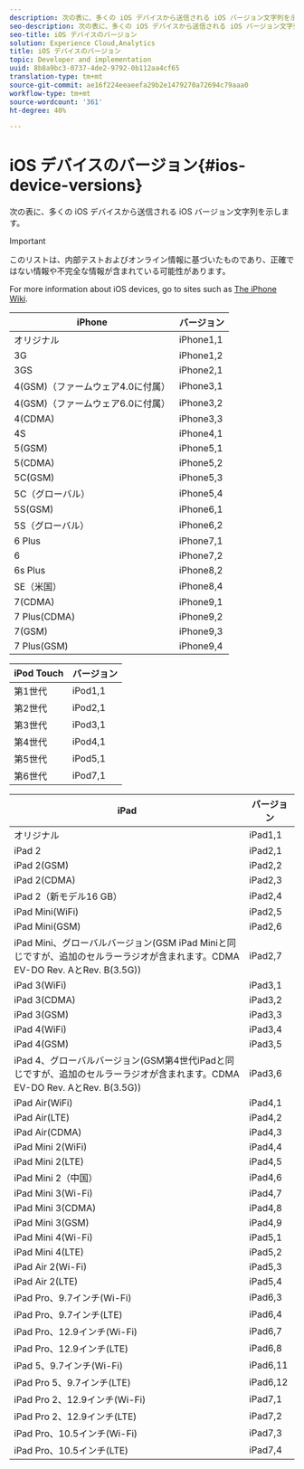 ```yaml
---
description: 次の表に、多くの iOS デバイスから送信される iOS バージョン文字列を示します。
seo-description: 次の表に、多くの iOS デバイスから送信される iOS バージョン文字列を示します。
seo-title: iOS デバイスのバージョン
solution: Experience Cloud,Analytics
title: iOS デバイスのバージョン
topic: Developer and implementation
uuid: 8b8a9bc3-0737-4de2-9792-0b112aa4cf65
translation-type: tm+mt
source-git-commit: ae16f224eeaeefa29b2e1479270a72694c79aaa0
workflow-type: tm+mt
source-wordcount: '361'
ht-degree: 40%

---
```



# iOS デバイスのバージョン{#ios-device-versions}

次の表に、多くの iOS デバイスから送信される iOS バージョン文字列を示します。

>[!IMPORTANT]
>
>このリストは、内部テストおよびオンライン情報に基づいたものであり、正確ではない情報や不完全な情報が含まれている可能性があります。

For more information about iOS devices, go to sites such as [The iPhone Wiki](https://theiphonewiki.com/wiki/Models).

| **iPhone** | **バージョン** |
|---|---|
| オリジナル | iPhone1,1 |
| 3G | iPhone1,2 |
| 3GS | iPhone2,1 |
| 4(GSM)（ファームウェア4.0に付属） | iPhone3,1 |
| 4(GSM)（ファームウェア6.0に付属） | iPhone3,2 |
| 4(CDMA) | iPhone3,3 |
| 4S | iPhone4,1 |
| 5(GSM) | iPhone5,1 |
| 5(CDMA) | iPhone5,2 |
| 5C(GSM) | iPhone5,3 |
| 5C（グローバル） | iPhone5,4 |
| 5S(GSM) | iPhone6,1 |
| 5S（グローバル） | iPhone6,2 |
| 6 Plus | iPhone7,1 |
| 6 | iPhone7,2 |
| 6s Plus | iPhone8,2 |
| SE（米国） | iPhone8,4 |
| 7(CDMA) | iPhone9,1 |
| 7 Plus(CDMA) | iPhone9,2 |
| 7(GSM) | iPhone9,3 |
| 7 Plus(GSM) | iPhone9,4 |

| **iPod Touch** | **バージョン** |
|---|---|
| 第1世代 | iPod1,1 |
| 第2世代 | iPod2,1 |
| 第3世代 | iPod3,1 |
| 第4世代 | iPod4,1 |
| 第5世代 | iPod5,1 |
| 第6世代 | iPod7,1 |

| **iPad** | **バージョン** |
|---|---|
| オリジナル | iPad1,1 |
| iPad 2 | iPad2,1 |
| iPad 2(GSM) | iPad2,2 |
| iPad 2(CDMA) | iPad2,3 |
| iPad 2（新モデル16 GB） | iPad2,4 |
| iPad Mini(WiFi) | iPad2,5 |
| iPad Mini(GSM) | iPad2,6 |
| iPad Mini、グローバルバージョン(GSM iPad Miniと同じですが、追加のセルラーラジオが含まれます。CDMA EV-DO Rev. AとRev. B(3.5G)) | iPad2,7 |
| iPad 3(WiFi) | iPad3,1 |
| iPad 3(CDMA) | iPad3,2 |
| iPad 3(GSM) | iPad3,3 |
| iPad 4(WiFi) | iPad3,4 |
| iPad 4(GSM) | iPad3,5 |
| iPad 4、グローバルバージョン(GSM第4世代iPadと同じですが、追加のセルラーラジオが含まれます。CDMA EV-DO Rev. AとRev. B(3.5G)) | iPad3,6 |
| iPad Air(WiFi) | iPad4,1 |
| iPad Air(LTE) | iPad4,2 |
| iPad Air(CDMA) | iPad4,3 |
| iPad Mini 2(WiFi) | iPad4,4 |
| iPad Mini 2(LTE) | iPad4,5 |
| iPad Mini 2（中国） | iPad4,6 |
| iPad Mini 3(Wi-Fi) | iPad4,7 |
| iPad Mini 3(CDMA) | iPad4,8 |
| iPad Mini 3(GSM) | iPad4,9 |
| iPad Mini 4(Wi-Fi) | iPad5,1 |
| iPad Mini 4(LTE) | iPad5,2 |
| iPad Air 2(Wi-Fi) | iPad5,3 |
| iPad Air 2(LTE) | iPad5,4 |
| iPad Pro、9.7インチ(Wi-Fi) | iPad6,3 |
| iPad Pro、9.7インチ(LTE) | iPad6,4 |
| iPad Pro、12.9インチ(Wi-Fi) | iPad6,7 |
| iPad Pro、12.9インチ(LTE) | iPad6,8 |
| iPad 5、9.7インチ(Wi-Fi) | iPad6,11 |
| iPad Pro 5、9.7インチ(LTE) | iPad6,12 |
| iPad Pro 2、12.9インチ(Wi-Fi) | iPad7,1 |
| iPad Pro 2、12.9インチ(LTE) | iPad7,2 |
| iPad Pro、10.5インチ(Wi-Fi) | iPad7,3 |
| iPad Pro、10.5インチ(LTE) | iPad7,4 |

